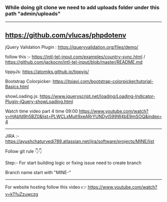 ### While doing git clone we need to add uploads folder under this path "admin/uploads"

---

## https://github.com/vlucas/phpdotenv

jQuery Validation Plugin : https://jqueryvalidation.org/files/demo/

follow this :- https://intl-tel-input.com/examples/country-sync.html / https://github.com/jackocnr/intl-tel-input/blob/master/README.md

tippyJs: https://atomiks.github.io/tippyjs/

Bootstrap Colorpicker: https://itsjavi.com/bootstrap-colorpicker/tutorial-Basics.html

showLoading.js: https://www.jqueryscript.net/loading/Loading-Indicator-Plugin-jQuery-showLoading.html

Watch time video part 4 time 09:00 https://www.youtube.com/watch?v=HAbfd9h5BZ0&list=PLWCLxMult9xeARrYUNDyt599W4bE9mSOQ&index=4

---

JIRA :- https://ayushchaturvedi789.atlassian.net/jira/software/projects/MINE/list

Follow git rule 👇👇

Step:- For start building logic or fixing issue need to create branch

Branch name start with "MINE-"

---

For website hosting follow this video 👉 https://www.youtube.com/watch?v=kTfuZzuwczg
